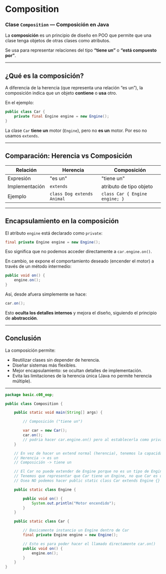 # Composition

### Clase `Composition` — Composición en Java

La **composición** es un principio de diseño en POO que permite que una clase tenga objetos de otras clases como atributos.

Se usa para representar relaciones del tipo **“tiene un”** o **“está compuesto por”**.

---

## ¿Qué es la composición?

A diferencia de la herencia (que representa una relación “es un”), la composición indica que un objeto **contiene** o **usa** otro.

En el ejemplo:

```java
public class Car {
    private final Engine engine = new Engine();
}

```

La clase `Car` **tiene un** motor (`Engine`), pero no **es un** motor. Por eso no usamos `extends`.

---

## Comparación: Herencia vs Composición

| Relación | Herencia | Composición |
| --- | --- | --- |
| Expresión | "es un" | "tiene un" |
| Implementación | `extends` | atributo de tipo objeto |
| Ejemplo | `class Dog extends Animal` | `class Car { Engine engine; }` |

---

## Encapsulamiento en la composición

El atributo `engine` está declarado como `private`:

```java
final private Engine engine = new Engine();

```

Eso significa que no podemos acceder directamente a `car.engine.on()`.

En cambio, se expone el comportamiento deseado (encender el motor) a través de un método intermedio:

```java
public void on() {
    engine.on();
}

```

Así, desde afuera simplemente se hace:

```java
car.on();

```

Esto **oculta los detalles internos** y mejora el diseño, siguiendo el principio de **abstracción**.

---

## Conclusión

La composición permite:

- Reutilizar clases sin depender de herencia.
- Diseñar sistemas más flexibles.
- Mejor encapsulamiento: se ocultan detalles de implementación.
- Evita las limitaciones de la herencia única (Java no permite herencia múltiple).

---

```java
package basic.c08_oop;

public class Composition {

    public static void main(String[] args) {

        // Composición ("tiene un")

        var car = new Car();
        car.on();
        // podria hacer car.engine.on() pero al establecerla como private no podemos (no se puede acceder)
    }

    // En vez de hacer un extend normal (herencia), tenemos la capacidad de componer objetos
    // Herencia -> es un
    // Composición -> tiene un

    // El Car no puede extender de Engine porque no es un tipo de Engine
    // Tenemos que representar que Car tiene un Engine, no que Car es un Engine
    // Osea NO podemos hacer public static class Car extends Engine {}

    public static class Engine {

        public void on() {
            System.out.println("Motor encendido");
        }
    }

    public static class Car {

        // Basicamente instancio un Engine dentro de Car
        final private Engine engine = new Engine();

        // Esto es para poder hacer el llamado directamente car.on()
        public void on() {
            engine.on();
        }
    }
}

```